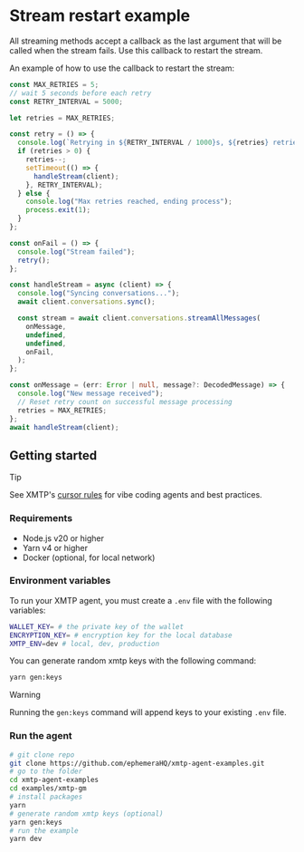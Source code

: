 # Stream restart example

All streaming methods accept a callback as the last argument that will be called when the stream fails. Use this callback to restart the stream.

An example of how to use the callback to restart the stream:

```typescript
const MAX_RETRIES = 5;
// wait 5 seconds before each retry
const RETRY_INTERVAL = 5000;

let retries = MAX_RETRIES;

const retry = () => {
  console.log(`Retrying in ${RETRY_INTERVAL / 1000}s, ${retries} retries left`);
  if (retries > 0) {
    retries--;
    setTimeout(() => {
      handleStream(client);
    }, RETRY_INTERVAL);
  } else {
    console.log("Max retries reached, ending process");
    process.exit(1);
  }
};

const onFail = () => {
  console.log("Stream failed");
  retry();
};

const handleStream = async (client) => {
  console.log("Syncing conversations...");
  await client.conversations.sync();

  const stream = await client.conversations.streamAllMessages(
    onMessage,
    undefined,
    undefined,
    onFail,
  );
};

const onMessage = (err: Error | null, message?: DecodedMessage) => {
  console.log("New message received");
  // Reset retry count on successful message processing
  retries = MAX_RETRIES;
};
await handleStream(client);
```

## Getting started

> [!TIP]
> See XMTP's [cursor rules](/.cursor/README.md) for vibe coding agents and best practices.

### Requirements

- Node.js v20 or higher
- Yarn v4 or higher
- Docker (optional, for local network)

### Environment variables

To run your XMTP agent, you must create a `.env` file with the following variables:

```bash
WALLET_KEY= # the private key of the wallet
ENCRYPTION_KEY= # encryption key for the local database
XMTP_ENV=dev # local, dev, production
```

You can generate random xmtp keys with the following command:

```bash
yarn gen:keys
```

> [!WARNING]
> Running the `gen:keys` command will append keys to your existing `.env` file.

### Run the agent

```bash
# git clone repo
git clone https://github.com/ephemeraHQ/xmtp-agent-examples.git
# go to the folder
cd xmtp-agent-examples
cd examples/xmtp-gm
# install packages
yarn
# generate random xmtp keys (optional)
yarn gen:keys
# run the example
yarn dev
```
